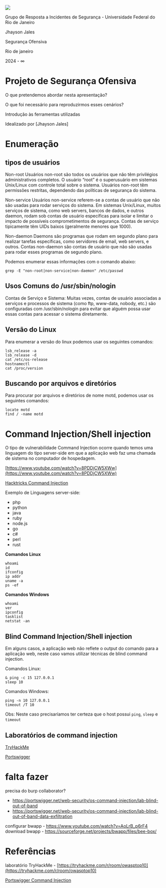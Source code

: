   

![](https://lh7-us.googleusercontent.com/docsz/AD_4nXfPY2u7a3fgtRM0q4CqVuby4qKYOQFeqcf26X8ooxQ5FhTSfGzYssdE46EM8eEfVWaOEltwGbp0ROj4_eCzvNHOXWGbVdr-wBUkklwRsHAKp9ntoS4I9ruiuROHa8N26Z0hRX4eagI3Gx10jey0ZOoRCIG4?key=DzYtBEZqL9HFVg1Oepk-ag)

Grupo de Resposta a Incidentes de Segurança - Universidade Federal do Rio de Janeiro

  
  
  
  
  
  

Jhayson Jales

  
  
  
  
  
  
  
  
  
  
  

Segurança Ofensiva

  
  
  
  
  
  
  

Rio de janeiro

2024 - ∞  

  

  

# Projeto de Segurança Ofensiva

  

  

O que pretendemos abordar nesta apresentação?

  
  
  

O que foi necessário para reproduzirmos esses cenários?

  
  

Introdução às ferramentas utilizadas

  

Idealizado por [Jhayson Jales] 

  
  
  
  
  

# Enumeração

## tipos de usuários

Non-root Usuários non-root são todos os usuários que não têm privilégios administrativos completos. O usuário “root” é o superusuário em sistemas Unix/Linux com controle total sobre o sistema. Usuários non-root têm permissões restritas, dependendo das políticas de segurança do sistema.

Non-service Usuários non-service referem-se a contas de usuário que não são usadas para rodar serviços do sistema. Em sistemas Unix/Linux, muitos serviços de sistema, como web servers, bancos de dados, e outros daemon, rodam sob contas de usuário específicas para isolar e limitar o impacto de possíveis comprometimentos de segurança. Contas de serviço tipicamente têm UIDs baixos (geralmente menores que 1000).

Non-daemon Daemons são programas que rodam em segundo plano para realizar tarefas específicas, como servidores de email, web servers, e outros. Contas non-daemon são contas de usuário que não são usadas para rodar esses programas de segundo plano.

Podemos enumerar essas informações com o comando abaixo:
```
grep -E "non-root|non-service|non-daemon" /etc/passwd
```
  

## Usos Comuns do /usr/sbin/nologin

Contas de Serviço e Sistema: Muitas vezes, contas de usuário associadas a serviços e processos de sistema (como ftp, www-data, nobody, etc.) são configuradas com /usr/sbin/nologin para evitar que alguém possa usar essas contas para acessar o sistema diretamente.

## Versão do Linux

Para enumerar a versão do linux podemos usar os seguintes comandos:
```
lsb_release -a
lsb_release -d
cat /etc/os-release
hostnamectl
cat /proc/version
```
  

## Buscando por arquivos e diretórios

Para procurar por arquivos e diretórios de nome motd, podemos usar os seguintes comandos:
```
locate motd
find / -name motd
```
  

# Command Injection/Shell injection

O tipo de vulnerabilidade Command Injection ocorre quando temos uma linguagem do tipo server-side em que a aplicação web faz uma chamada de sistema no computador de hospedagem.

[https://www.youtube.com/watch?v=8PDDjCW5XWw](https://www.youtube.com/watch?v=8PDDjCW5XWw)

[Hacktricks Command Injection](https://book.hacktricks.xyz/pentesting-web/command-injection)

Exemplo de Linguagens server-side:
- php
- python
- java
- ruby
- node.js
- go
- c#
- perl
- rust

**Comandos Linux**
```
whoami
id   
ifconfig
ip addr
uname -a
ps -ef
```
  

**Comandos Windows**
```
whoami   
ver
ipconfig   
tasklist
netstat -an
```    

## Blind Command Injection/Shell injection

Em alguns casos, a aplicação web não reflete o output do comando para a aplicação web, neste caso vamos utilizar técnicas de blind command injection.

Comandos Linux:

```
& ping -c 15 127.0.0.1
sleep 10
```

Comandos Windows:

```
ping -n 10 127.0.0.1
timeout /T 10
```

Obs: Neste caso precisaríamos ter certeza que o host possui `ping`, `sleep` e `timeout` 

## Laboratórios de command injection

[TryHackMe](https://tryhackme.com/r/room/owasptop10)

[Portswigger](https://portswigger.net/web-security/all-labs#os-command-injection)



# falta fazer
precisa do burp collaborator?
- https://portswigger.net/web-security/os-command-injection/lab-blind-out-of-band
- https://portswigger.net/web-security/os-command-injection/lab-blind-out-of-band-data-exfiltration

configurar bwapp -  https://www.youtube.com/watch?v=AoLrB_p6rF4
download bwapp - https://sourceforge.net/projects/bwapp/files/bee-box/
# Referências

laboratório TryHackMe - [https://tryhackme.com/r/room/owasptop10](https://tryhackme.com/r/room/owasptop10)

[Portswigger Command Injection](https://portswigger.net/web-security/os-command-injection#what-is-os-command-injection)